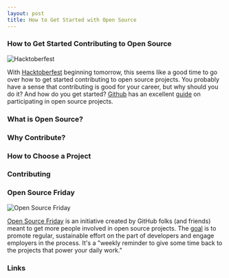 ```yaml
---
layout: post
title: How to Get Started with Open Source
---
```


<h3>How to Get Started Contributing to Open Source</h3> 

![Hacktoberfest]({{https://hacktoberfest.digitalocean.com/}}../assets/hacktoberfest.jpg)

With [Hacktoberfest](https://hacktoberfest.digitalocean.com/) beginning tomorrow, this seems like a good time to go over how to get started contributing to open source projects. You probably have a sense that contributing is good for your career, but why should you do it? And how do you get started? [Github](https://github.com/github) has an excellent [guide](https://opensource.guide/how-to-contribute/) on participating in open source projects. 

<h3>What is Open Source?</h3>

<h3>Why Contribute?</h3>

<h3>How to Choose a Project</h3>

<h3>Contributing</h3>

<h3>Open Source Friday</h3>

![Open Source Friday]({{https://opensourcefriday.com/}}../assets/openSourceFriday.jpg)

[Open Source Friday](https://opensourcefriday.com/) is an initiative created by GitHub folks (and friends) meant to get more people involved in open source projects. The [goal](https://opensource.com/article/17/6/open-source-friday-give-back) is to promote regular, sustainable effort on the part of developers and engage employers in the process. It's a "weekly reminder to give some time back to the projects that power your daily work."

<h3>Links</h3>

